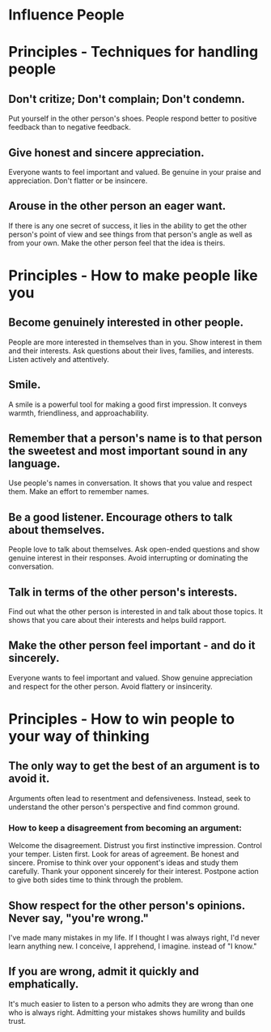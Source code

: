 # Influence People

# Principles - Techniques for handling people 

## Don't critize; Don't complain; Don't condemn.
Put yourself in the other person's shoes.
People respond better to positive feedback than to negative feedback.

## Give honest and sincere appreciation.
Everyone wants to feel important and valued.
Be genuine in your praise and appreciation.
Don't flatter or be insincere.

## Arouse in the other person an eager want.
If there is any one secret of success, it lies in the ability to get the other person's point of view 
and see things from that person's angle as well as from your own.
Make the other person feel that the idea is theirs.


# Principles - How to make people like you


## Become genuinely interested in other people.
People are more interested in themselves than in you.
Show interest in them and their interests.
Ask questions about their lives, families, and interests.
Listen actively and attentively.

## Smile.
A smile is a powerful tool for making a good first impression.
It conveys warmth, friendliness, and approachability.

## Remember that a person's name is to that person the sweetest and most important sound in any language.
Use people's names in conversation.
It shows that you value and respect them.
Make an effort to remember names.

## Be a good listener. Encourage others to talk about themselves.
People love to talk about themselves.
Ask open-ended questions and show genuine interest in their responses.
Avoid interrupting or dominating the conversation.

## Talk in terms of the other person's interests.
Find out what the other person is interested in and talk about those topics.
It shows that you care about their interests and helps build rapport.

## Make the other person feel important - and do it sincerely.
Everyone wants to feel important and valued.
Show genuine appreciation and respect for the other person.
Avoid flattery or insincerity.

# Principles - How to win people to your way of thinking

## The only way to get the best of an argument is to avoid it.
Arguments often lead to resentment and defensiveness.
Instead, seek to understand the other person's perspective and find common ground.

### How to keep a disagreement from becoming an argument:
Welcome the disagreement.
Distrust you first instinctive impression.
Control your temper.
Listen first.
Look for areas of agreement.
Be honest and sincere.
Promise to think over your opponent's ideas and study them carefully.
Thank your opponent sincerely for their interest.
Postpone action to give both sides time to think through the problem.


## Show respect for the other person's opinions. Never say, "you're wrong."
I've made many mistakes in my life. 
If I thought I was always right, I'd never learn anything new.
I conceive, I apprehend, I imagine. instead of "I know."

## If you are wrong, admit it quickly and emphatically.
It's much easier to listen to a person who admits they are wrong than one who is always right.
Admitting your mistakes shows humility and builds trust.
